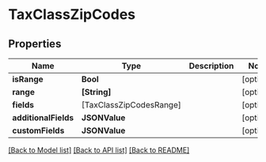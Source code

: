 # TaxClassZipCodes

## Properties
Name | Type | Description | Notes
------------ | ------------- | ------------- | -------------
**isRange** | **Bool** |  | [optional] 
**range** | **[String]** |  | [optional] 
**fields** | [TaxClassZipCodesRange] |  | [optional] 
**additionalFields** | **JSONValue** |  | [optional] 
**customFields** | **JSONValue** |  | [optional] 

[[Back to Model list]](../README.md#documentation-for-models) [[Back to API list]](../README.md#documentation-for-api-endpoints) [[Back to README]](../README.md)



